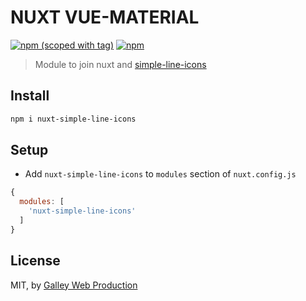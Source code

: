 # NUXT VUE-MATERIAL
[![npm (scoped with tag)](https://img.shields.io/npm/v/nuxt-simple-line-icons/latest.svg?style=flat-square)](https://npmjs.com/package/nuxt-simple-line-icons)
[![npm](https://img.shields.io/npm/dt/nuxt-simple-line-icons.svg?style=flat-square)](https://npmjs.com/package/nuxt-simple-line-icons)

> Module to join nuxt and [simple-line-icons](https://github.com/thesabbir/simple-line-icons)

## Install

```sh
npm i nuxt-simple-line-icons
```
## Setup
- Add `nuxt-simple-line-icons` to `modules` section of `nuxt.config.js`
```js
{
  modules: [
    'nuxt-simple-line-icons'
  ]
}
```
## License
MIT, by [Galley Web Production](https://galley.online/)